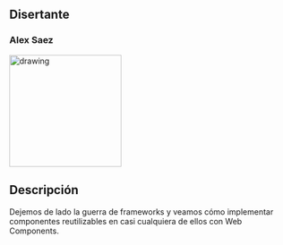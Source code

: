 ## Disertante

### Alex Saez

<img src="https://raw.githubusercontent.com/WebConfTech/website-2019/master/src/assets/images/speakers/alex-saez.jpg" alt="drawing" width="200"/>

## Descripción

Dejemos de lado la guerra de frameworks y veamos cómo implementar componentes reutilizables en casi cualquiera de ellos con Web Components.
